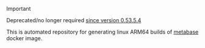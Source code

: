 > [!IMPORTANT]
> Deprecated/no longer required [since version 0.53.5.4](https://hub.docker.com/r/metabase/metabase/tags?name=53.5.4)

This is automated repository for generating linux ARM64 builds of [metabase](https://github.com/metabase/metabase) docker image.
